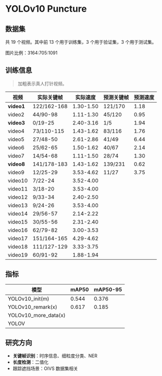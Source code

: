 # YOLOv10 Puncture

## 数据集

共 19 个视频。其中前 13 个用于训练集，3 个用于验证集，3 个用于测试集。

图片比例：3164:705:1091

## 训练信息

> 加粗表示真人打针视频。

| 视频         | 实际关键帧       | 实际速度      | 预测关键帧   | 预测速度 |
|------------|-------------|-----------|---------|------|
| **video1** | 122/162-168 | 1.30-1.50 | 121/170 | 1.18 |
| video2     | 44/90-98    | 1.11-1.30 | 45/120  | 0.95 |
| **video3** | 0/19-25     | 2.40-3.16 | 1/5     | 1.94 |
| video4     | 73/110-115  | 1.43-1.62 | 83/116  | 1.76 |
| video5     | 27/48-50    | 2.61-2.86 | 41/49   | 6.44 |
| video6     | 25/62-65    | 1.50-1.62 | 40/67   | 2.14 |
| video7     | 14/54-68    | 1.11-1.50 | 28/74   | 1.30 |
| **video8** | 141/178-183 | 1.43-1.62 | 139/231 | 0.62 |
| video9     | 12/25-29    | 3.53-4.62 | 11/27   | 3.75 |
| video10    | 7/22-24     | 3.52-4.00 |         |      |
| video11    | 3/18-20     | 3.53-4.00 |         |      |
| video12    | 9/33-34     | 2.40-2.50 |         |      |
| video13    | 9/24-26     | 3.53-4.00 |         |      |
| video14    | 29/56-57    | 2.14-2.22 |         |      |
| video15    | 30/55-56    | 2.31-2.40 |         |      |
| video16    | 62/79-82    | 3.00-3.53 |         |      |
| video17    | 151/164-165 | 4.29-4.62 |         |      |
| video18    | 111/127-129 | 3.33-3.75 |         |      |
| video19    | 60/91-92    | 1.88-1.94 |         |      |

## 指标

| 模型                   | mAP50 | mAP50-95 |
|----------------------|-------|----------|
| YOLOv10_init(m)      | 0.544 | 0.376    |
| YOLOv10_remark(x)    | 0.617 | 0.185    |
| YOLOv10_more_data(x) |       |          |
| YOLOV                |       |          |

## 研究方向

- **关键帧识别**：时序信息、细粒度分类、NER
- **长度检测**：二值化
- 跟踪遮挡场景：OIVS 数据集相关